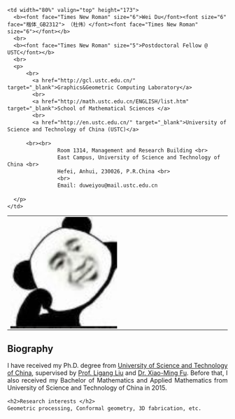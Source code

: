 <!DOCTYPE html PUBLIC "-//W3C//DTD XHTML 1.1//EN" "http://www.w3.org/TR/xhtml11/DTD/xhtml11.dtd">
<html xmlns="http://www.w3.org/1999/xhtml" xml:lang="en" slick-uniqueid="3">
<head>
<meta http-equiv="Content-Type" content="text/html; charset=UTF-8">
<meta name="keywords" content="Wei Du, University of Science and Technology of China, USTC, 杜伟, 中国科学技术大学, computer graphics, geometry"> 
<meta name="description" content="Wei Du&#39;s home page">
<link rel="stylesheet" href="./Homepage_files/style/jemdoc.css" type="text/css">
<style type="text/css">
</style>
<title>Wei Du - Homepage</title>
<link rel="shortcut icon" href="./head.jpg" >
<!--link rel="shortcut icon" type="image/gif" href="./Homepage_files/img/animated_favicon1.gif" -->
</head>


<body>
<div id="layout-content" style="margin-top:25px">

<table  border="0" width="100%"> <tbody>
  <tr>
    <td width="50%" valign="top" height="173">
      <img height="255" id="photo" style="padding: 0pt 30pt 0pt 0pt; float: left; display: inline;" src="./head.jpg">
    </td>
    
    <td width="80%" valign="top" height="173">
      <b><font face="Times New Roman" size="6">Wei Du</font><font size="6" face="楷体_GB2312"> （杜伟）</font><font face="Times New Roman" size="6"></font></b>
      <br> 
      <b><font face="Times New Roman" size="5">Postdoctoral Fellow @ USTC</font></b> 
      <br>
      <p>       
          <br>
			<a href="http://gcl.ustc.edu.cn/" target="_blank">Graphics&Geometric Computing Laboratory</a>
			<br>
			<a href="http://math.ustc.edu.cn/ENGLISH/list.htm" target="_blank">School of Mathematical Sciences </a>
			<br>
			<a href="http://en.ustc.edu.cn/" target="_blank">University of Science and Technology of China (USTC)</a>

          <br><br>
					Room 1314, Management and Research Building <br>
					East Campus, University of Science and Technology of China <br>
					Hefei, Anhui, 230026, P.R.China <br>
					<br>
					Email: duweiyou@mail.ustc.edu.cn

      </p>
    </td>
  </tr>
</tbody> </table>


<table  border="0" width="100%"> <tbody>
   <tr>
    <h2>Biography</h2>
    <p style="text-align:justify;">
      I have received my Ph.D. degree from <a href="http://en.ustc.edu.cn/" target="_blank">University of Science and Technology of China</a>,
      supervised by <a href="http://staff.ustc.edu.cn/~lgliu">Prof. Ligang Liu</a> and <a href="http://staff.ustc.edu.cn/~fuxm">Dr. Xiao-Ming Fu</a>.
	Before that, I also received my Bachelor of Mathematics and Applied Mathematics from University of Science and Technology of China in 2015.
    </p>
  </tr>
 
    <h2>Research interests </h2>
    Geometric processing, Conformal geometry, 3D fabrication, etc.

<!--  
  <tr>
    <h2>News</h2>
    <ul style="list-style-type:disc">
      <li> Sep. 19, 2018: . </li>
    </ul>
  </tr>
  -->
  
</tbody></table>

